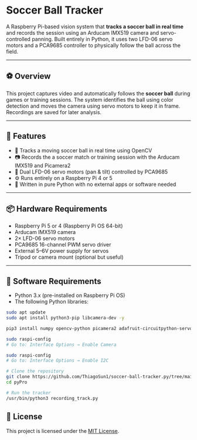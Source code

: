 # Soccer Ball Tracker

A Raspberry Pi-based vision system that **tracks a soccer ball in real time** and records the session using an Arducam IMX519 camera and servo-controlled panning. Built entirely in Python, it uses two LFD-06 servo motors and a PCA9685 controller to physically follow the ball across the field.

---

## ⚽ Overview

This project captures video and automatically follows the **soccer ball** during games or training sessions. The system identifies the ball using color detection and moves the camera using servo motors to keep it in frame. Recordings are saved for later analysis.

---

## 🧠 Features

- 🎯 Tracks a moving soccer ball in real time using OpenCV
- 📷 Records the a soccer match or training session with the Arducam IMX519 and Picamera2
- 🔄 Dual LFD-06 servo motors (pan & tilt) controlled by PCA9685
- ⚙️ Runs entirely on a Raspberry Pi 4 or 5
- 🐍 Written in pure Python with no external apps or software needed

---

## 📦 Hardware Requirements

- Raspberry Pi 5 or 4 (Raspberry Pi OS 64-bit)
- Arducam IMX519 camera
- 2× LFD-06 servo motors
- PCA9685 16-channel PWM servo driver
- External 5–6V power supply for servos
- Tripod or camera mount (optional but useful)

---

## 🧰 Software Requirements

- Python 3.x (pre-installed on Raspberry Pi OS)
- The following Python libraries:

```bash
sudo apt update
sudo apt install python3-pip libcamera-dev -y

pip3 install numpy opencv-python picamera2 adafruit-circuitpython-servokit

sudo raspi-config
# Go to: Interface Options → Enable Camera

sudo raspi-config
# Go to: Interface Options → Enable I2C

# Clone the repository
git clone https://github.com/ThiagoSun1/soccer-ball-tracker.py/tree/main
cd pyPro

# Run the tracker
/usr/bin/python3 recording_track.py

```

## 📄 License

This project is licensed under the [MIT License](LICENSE).
